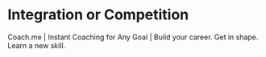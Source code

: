 Integration or Competition
==========================

Coach.me | Instant Coaching for Any Goal | Build your career. Get in shape. Learn a new skill.


